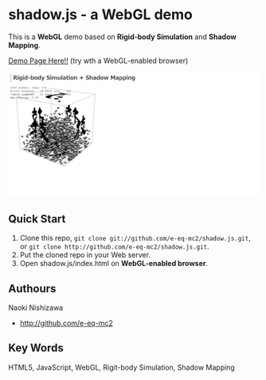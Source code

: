 shadow.js - a WebGL demo
========
This is a **WebGL** demo based on **Rigid-body Simulation** and **Shadow Mapping**.

[Demo Page Here!!](http://e-eq-mc2.github.io/shadow.js/) (try wth a WebGL-enabled browser)

![](img/thumbnail.png?raw=true)

Quick Start
--------
1. Clone this repo, `git clone git://github.com/e-eq-mc2/shadow.js.git`, or `git clone http://github.com/e-eq-mc2/shadow.js.git`.
2. Put the cloned repo in your Web server.
3. Open shadow.js/index.html on **WebGL-enabled browser**.

Authours
--------
Naoki Nishizawa
* <http://github.com/e-eq-mc2>

Key Words
--------
HTML5, JavaScript, WebGL, Rigit-body Simulation, Shadow Mapping

